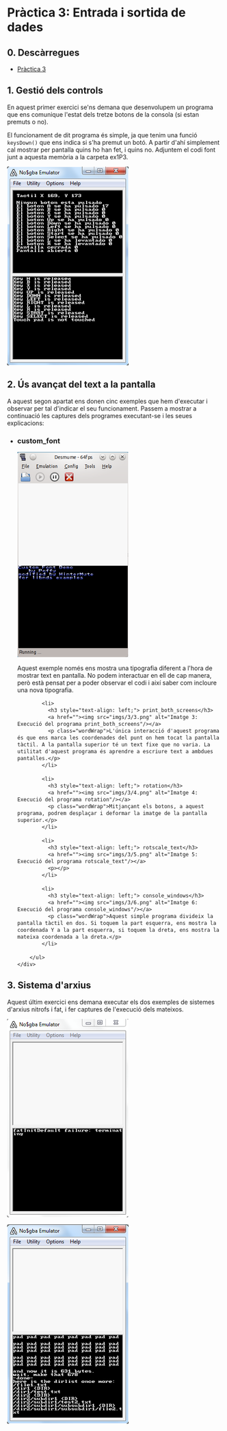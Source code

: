# Pràctica 3: Entrada i sortida de dades

## 0. Descàrregues
 * [Pràctica 3](https://github.com/EnriqueSoria/AEV-project/raw/gh-pages/raw/3/3.%20Entrada%20i%20sortida%20de%20dades.zip?raw=true)

## 1. Gestió dels controls
En aquest primer exercici se'ns demana que desenvolupem un programa que ens comunique l'estat dels tretze botons de la consola (si estan premuts o no).

El funcionament de dit programa és simple, ja que tenim una funció `keysDown()` que ens indica si s'ha premut un botó. A partir d'ahí simplement cal mostrar per pantalla quins ho han fet, i quins no. Adjuntem el codi font junt a aquesta memòria a la carpeta ex1P3.

![Imatge 1: Sortida del programa ex1P3](imgs/3/1.png)

## 2. Ús avançat del text a la pantalla
A aquest segon apartat ens donen cinc exemples que hem d'executar i observar per tal d'indicar el seu funcionament. Passem a mostrar a continuació les captures dels programes executant-se i les seues explicacions:

<!-- CAPTURAS DE PANTALLA -->
<div id="screenshots" class="text-center">
    <div id="cbp-fwslider3" class="cbp-fwslider">
        <ul>
            <li>
              <h3 style="text-align: left;"> custom_font</h3>
              <a href=""><img src="imgs/3/2.png" alt="Imatge 2: Execució del programa custom_font"/></a>
              <p class="wordWrap">Aquest exemple només ens mostra una tipografia diferent a l'hora de mostrar text en pantalla. No podem interactuar en ell de cap manera, però està pensat per a poder observar el codi i així saber com incloure una nova tipografia.</p>
            </li>

            <li>
              <h3 style="text-align: left;"> print_both_screens</h3>
              <a href=""><img src="imgs/3/3.png" alt="Imatge 3: Execució del programa print_both_screens"/></a>
              <p class="wordWrap">L'única interacció d'aquest programa és que ens marca les coordenades del punt on hem tocat la pantalla tàctil. A la pantalla superior té un text fixe que no varia. La utilitat d'aquest programa és aprendre a escriure text a ambdues pantalles.</p>
            </li>

            <li>
              <h3 style="text-align: left;"> rotation</h3>
              <a href=""><img src="imgs/3/4.png" alt="Imatge 4: Execució del programa rotation"/></a>
              <p class="wordWrap">Mitjançant els botons, a aquest programa, podrem desplaçar i deformar la imatge de la pantalla superior.</p>
            </li>

            <li>
              <h3 style="text-align: left;"> rotscale_text</h3>
              <a href=""><img src="imgs/3/5.png" alt="Imatge 5: Execució del programa rotscale_text"/></a>
              <p></p>
            </li>

            <li>
              <h3 style="text-align: left;"> console_windows</h3>
              <a href=""><img src="imgs/3/6.png" alt="Imatge 6: Execució del programa console_windows"/></a>
              <p class="wordWrap">Aquest simple programa divideix la pantalla tàctil en dos. Si toquem la part esquerra, ens mostra la coordenada Y a la part esquerra, si toquem la dreta, ens mostra la mateixa coordenada a la dreta.</p>
            </li>

        </ul>
    </div>
</div>


## 3. Sistema d'arxius
Aquest últim exercici ens demana executar els dos exemples de sistemes d'arxius nitrofs i fat, i fer captures de l'execució dels mateixos.

![Imatge 7: Execució de l'exemple fat](imgs/3/7.png)

![Imatge 8: Execució de l'exemple nitrofs](imgs/3/8.png)
